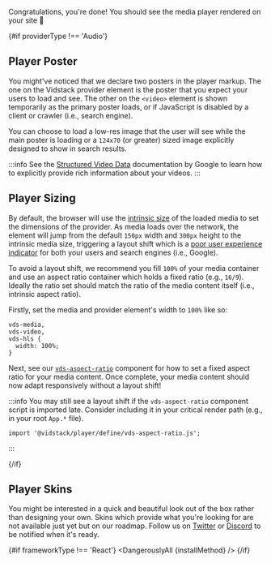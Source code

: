 <script>
  import DangerouslyAll from './_DangerouslyAll.md';

  export let installMethod;
  export let frameworkType;
  export let providerLink;
  export let providerApiLink;
  export let providerType;
</script>

Congratulations, you're done! You should see the media player rendered on your site :tada:

{#if providerType !== 'Audio'}

## Player Poster

You might've noticed that we declare two posters in the player markup. The one on the Vidstack
provider element is the poster that you expect your users to load and see. The other on the
`<video>` element is shown temporarily as the primary poster loads, or if JavaScript is disabled
by a client or crawler (i.e., search engine).

You can choose to load a low-res image that the user will see while the main poster is loading or
a `124x70` (or greater) sized image explicitly designed to show in search results.

:::info
See the [Structured Video Data](https://developers.google.com/search/docs/advanced/structured-data/video)
documentation by Google to learn how to explicitly provide rich information about your videos.
:::

## Player Sizing

By default, the browser will use the [intrinsic size](https://developer.mozilla.org/en-US/docs/Glossary/Intrinsic_Size)
of the loaded media to set the dimensions of the provider. As media loads over the network,
the element will jump from the default `150px` width and `300px` height to the intrinsic media size,
triggering a layout shift which is a [poor user experience indicator](https://web.dev/cls) for
both your users and search engines (i.e., Google).

To avoid a layout shift, we recommend you fill `100%` of your media container and use an aspect
ratio container which holds a fixed ratio (e.g., `16/9`). Ideally the ratio set should match the
ratio of the media content itself (i.e., intrinsic aspect ratio).

Firstly, set the media and provider element's width to `100%` like so:

```css:copy
vds-media,
vds-video,
vds-hls {
  width: 100%;
}
```

Next, see our [`vds-aspect-ratio`](../../../components/ui/aspect-ratio/index.md) component for how
to set a fixed aspect ratio for your media content. Once complete, your media content should now
adapt responsively without a layout shift!

:::info
You may still see a layout shift if the `vds-aspect-ratio` component script is imported late.
Consider including it in your critical render path (e.g., in your root `App.*` file).

```js:title=App.*:copy
import '@vidstack/player/define/vds-aspect-ratio.js';
```

:::

{/if}

## Player Skins

You might be interested in a quick and beautiful look out of the box rather than
designing your own. Skins which provide what you're looking for are not available just yet but
on our roadmap. Follow us on [Twitter](https://twitter.com/vidstackjs?lang=en) or
[Discord](https://discord.com/invite/7RGU7wvsu9) to be notified when it's ready.

{#if frameworkType !== 'React'}
<DangerouslyAll {installMethod} />
{/if}
